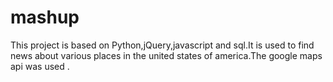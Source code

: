 # mashup
This project is based on Python,jQuery,javascript and sql.It is used to find news about various places in the united states of america.The google maps api was used . 

